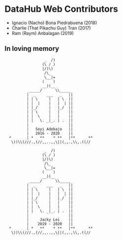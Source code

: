 DataHub Web Contributors
=============================================

- Ignacio (Nacho) Bona Piedrabuena (2018)
- Charlie (That Pikachu Guy) Tran (2017)
- Ram (Raym) Anbalagan (2019)


## In loving memory

```
                  _  /)
                 (\ / )
                 |/)\)
                  /\_
                  \__|=
                 (    )
                 __)(__
           _____/      \\_____
          |  _     ___   _   ||
          | | \     |   | \  ||
          | |  |    |   |  | ||
          | |_/     |   |_/  ||
          | | \     |   |    ||
          | |  \    |   |    ||
          | |   \. _|_. | .  ||
          |                  ||
          |   Seyi Adebajo   ||
          |   2016 - 2020    ||
  *       | *   **    * **   |**      **
   \))\\(///.,(//,,..,,\||(,,.,\\,.((//
```

```
                  _  /)
                 (\ / )
                 |/)\)
                  /\_
                  \__|=
                 (    )
                 __)(__
           _____/      \\_____
          |  _     ___   _   ||
          | | \     |   | \  ||
          | |  |    |   |  | ||
          | |_/     |   |_/  ||
          | | \     |   |    ||
          | |  \    |   |    ||
          | |   \. _|_. | .  ||
          |                  ||
          |     Jacky Lei    ||
          |    2019 - 2020   ||
  *       | *   **    * **   |**      **
   \))\\(///.,(//,,..,,\||(,,.,\\,.((//
```